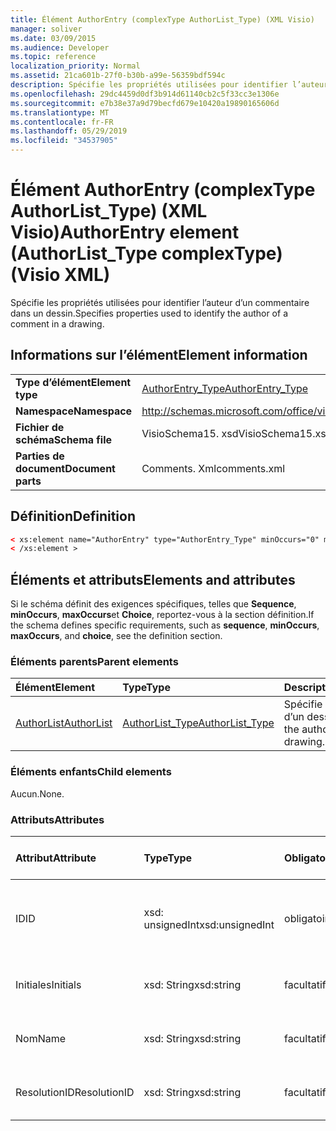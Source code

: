 ```yaml
---
title: Élément AuthorEntry (complexType AuthorList_Type) (XML Visio)
manager: soliver
ms.date: 03/09/2015
ms.audience: Developer
ms.topic: reference
localization_priority: Normal
ms.assetid: 21ca601b-27f0-b30b-a99e-56359bdf594c
description: Spécifie les propriétés utilisées pour identifier l’auteur d’un commentaire dans un dessin.
ms.openlocfilehash: 29dc4459d0df3b914d61140cb2c5f33cc3e1306e
ms.sourcegitcommit: e7b38e37a9d79becfd679e10420a19890165606d
ms.translationtype: MT
ms.contentlocale: fr-FR
ms.lasthandoff: 05/29/2019
ms.locfileid: "34537905"
---
```

# <a name="authorentry-element-authorlisttype-complextype-visio-xml"></a><span data-ttu-id="acf3c-103">Élément AuthorEntry (complexType AuthorList_Type) (XML Visio)</span><span class="sxs-lookup"><span data-stu-id="acf3c-103">AuthorEntry element (AuthorList_Type complexType) (Visio XML)</span></span>

<span data-ttu-id="acf3c-104">Spécifie les propriétés utilisées pour identifier l’auteur d’un commentaire dans un dessin.</span><span class="sxs-lookup"><span data-stu-id="acf3c-104">Specifies properties used to identify the author of a comment in a drawing.</span></span>
  
## <a name="element-information"></a><span data-ttu-id="acf3c-105">Informations sur l’élément</span><span class="sxs-lookup"><span data-stu-id="acf3c-105">Element information</span></span>

|||
|:-----|:-----|
|<span data-ttu-id="acf3c-106">**Type d’élément**</span><span class="sxs-lookup"><span data-stu-id="acf3c-106">**Element type**</span></span> <br/> |[<span data-ttu-id="acf3c-107">AuthorEntry_Type</span><span class="sxs-lookup"><span data-stu-id="acf3c-107">AuthorEntry_Type</span></span>](authorentry_type-complextypevisio-xml.md) <br/> |
|<span data-ttu-id="acf3c-108">**Namespace**</span><span class="sxs-lookup"><span data-stu-id="acf3c-108">**Namespace**</span></span> <br/> |http://schemas.microsoft.com/office/visio/2012/main  <br/> |
|<span data-ttu-id="acf3c-109">**Fichier de schéma**</span><span class="sxs-lookup"><span data-stu-id="acf3c-109">**Schema file**</span></span> <br/> |<span data-ttu-id="acf3c-110">VisioSchema15. xsd</span><span class="sxs-lookup"><span data-stu-id="acf3c-110">VisioSchema15.xsd</span></span>  <br/> |
|<span data-ttu-id="acf3c-111">**Parties de document**</span><span class="sxs-lookup"><span data-stu-id="acf3c-111">**Document parts**</span></span> <br/> |<span data-ttu-id="acf3c-112">Comments. Xml</span><span class="sxs-lookup"><span data-stu-id="acf3c-112">comments.xml</span></span>  <br/> |
   
## <a name="definition"></a><span data-ttu-id="acf3c-113">Définition</span><span class="sxs-lookup"><span data-stu-id="acf3c-113">Definition</span></span>

```XML
< xs:element name="AuthorEntry" type="AuthorEntry_Type" minOccurs="0" maxOccurs="unbounded" >
< /xs:element >
```

## <a name="elements-and-attributes"></a><span data-ttu-id="acf3c-114">Éléments et attributs</span><span class="sxs-lookup"><span data-stu-id="acf3c-114">Elements and attributes</span></span>

<span data-ttu-id="acf3c-115">Si le schéma définit des exigences spécifiques, telles que **Sequence**, **minOccurs**, **maxOccurs**et **Choice**, reportez-vous à la section définition.</span><span class="sxs-lookup"><span data-stu-id="acf3c-115">If the schema defines specific requirements, such as **sequence**, **minOccurs**, **maxOccurs**, and **choice**, see the definition section.</span></span> 
  
### <a name="parent-elements"></a><span data-ttu-id="acf3c-116">Éléments parents</span><span class="sxs-lookup"><span data-stu-id="acf3c-116">Parent elements</span></span>

|<span data-ttu-id="acf3c-117">**Élément**</span><span class="sxs-lookup"><span data-stu-id="acf3c-117">**Element**</span></span>|<span data-ttu-id="acf3c-118">**Type**</span><span class="sxs-lookup"><span data-stu-id="acf3c-118">**Type**</span></span>|<span data-ttu-id="acf3c-119">**Description**</span><span class="sxs-lookup"><span data-stu-id="acf3c-119">**Description**</span></span>|
|:-----|:-----|:-----|
|[<span data-ttu-id="acf3c-120">AuthorList</span><span class="sxs-lookup"><span data-stu-id="acf3c-120">AuthorList</span></span>](authorlist-element-comments_type-complextypevisio-xml.md) <br/> |[<span data-ttu-id="acf3c-121">AuthorList_Type</span><span class="sxs-lookup"><span data-stu-id="acf3c-121">AuthorList_Type</span></span>](authorlist_type-complextypevisio-xml.md) <br/> |<span data-ttu-id="acf3c-122">Spécifie les auteurs d’un dessin.</span><span class="sxs-lookup"><span data-stu-id="acf3c-122">Specifies the authors in a drawing.</span></span>  <br/> |
   
### <a name="child-elements"></a><span data-ttu-id="acf3c-123">Éléments enfants</span><span class="sxs-lookup"><span data-stu-id="acf3c-123">Child elements</span></span>

<span data-ttu-id="acf3c-124">Aucun.</span><span class="sxs-lookup"><span data-stu-id="acf3c-124">None.</span></span>
  
### <a name="attributes"></a><span data-ttu-id="acf3c-125">Attributs</span><span class="sxs-lookup"><span data-stu-id="acf3c-125">Attributes</span></span>

|<span data-ttu-id="acf3c-126">**Attribut**</span><span class="sxs-lookup"><span data-stu-id="acf3c-126">**Attribute**</span></span>|<span data-ttu-id="acf3c-127">**Type**</span><span class="sxs-lookup"><span data-stu-id="acf3c-127">**Type**</span></span>|<span data-ttu-id="acf3c-128">**Obligatoire**</span><span class="sxs-lookup"><span data-stu-id="acf3c-128">**Required**</span></span>|<span data-ttu-id="acf3c-129">**Description**</span><span class="sxs-lookup"><span data-stu-id="acf3c-129">**Description**</span></span>|<span data-ttu-id="acf3c-130">**Valeurs possibles**</span><span class="sxs-lookup"><span data-stu-id="acf3c-130">**Possible values**</span></span>|
|:-----|:-----|:-----|:-----|:-----|
|<span data-ttu-id="acf3c-131">ID</span><span class="sxs-lookup"><span data-stu-id="acf3c-131">ID</span></span>  <br/> |<span data-ttu-id="acf3c-132">xsd: unsignedInt</span><span class="sxs-lookup"><span data-stu-id="acf3c-132">xsd:unsignedInt</span></span>  <br/> |<span data-ttu-id="acf3c-133">obligatoire</span><span class="sxs-lookup"><span data-stu-id="acf3c-133">required</span></span>  <br/> |<span data-ttu-id="acf3c-134">Une valeur basée sur un qui identifie l’auteur.</span><span class="sxs-lookup"><span data-stu-id="acf3c-134">A one-based value that identifies the author.</span></span>  <br/> |<span data-ttu-id="acf3c-135">Valeurs du type xsd: unsignedInt.</span><span class="sxs-lookup"><span data-stu-id="acf3c-135">Values of the xsd:unsignedInt type.</span></span>  <br/> |
|<span data-ttu-id="acf3c-136">Initiales</span><span class="sxs-lookup"><span data-stu-id="acf3c-136">Initials</span></span>  <br/> |<span data-ttu-id="acf3c-137">xsd: String</span><span class="sxs-lookup"><span data-stu-id="acf3c-137">xsd:string</span></span>  <br/> |<span data-ttu-id="acf3c-138">facultatif</span><span class="sxs-lookup"><span data-stu-id="acf3c-138">optional</span></span>  <br/> |<span data-ttu-id="acf3c-139">Initiales de l’auteur.</span><span class="sxs-lookup"><span data-stu-id="acf3c-139">The initials of the author.</span></span>  <br/> |<span data-ttu-id="acf3c-140">Valeurs du type xsd: String.</span><span class="sxs-lookup"><span data-stu-id="acf3c-140">Values of the xsd:string type.</span></span>  <br/> |
|<span data-ttu-id="acf3c-141">Nom</span><span class="sxs-lookup"><span data-stu-id="acf3c-141">Name</span></span>  <br/> |<span data-ttu-id="acf3c-142">xsd: String</span><span class="sxs-lookup"><span data-stu-id="acf3c-142">xsd:string</span></span>  <br/> |<span data-ttu-id="acf3c-143">facultatif</span><span class="sxs-lookup"><span data-stu-id="acf3c-143">optional</span></span>  <br/> |<span data-ttu-id="acf3c-144">Nom de l’auteur.</span><span class="sxs-lookup"><span data-stu-id="acf3c-144">The name of the author.</span></span>  <br/> |<span data-ttu-id="acf3c-145">Valeurs du type xsd: String.</span><span class="sxs-lookup"><span data-stu-id="acf3c-145">Values of the xsd:string type.</span></span>  <br/> |
|<span data-ttu-id="acf3c-146">ResolutionID</span><span class="sxs-lookup"><span data-stu-id="acf3c-146">ResolutionID</span></span>  <br/> |<span data-ttu-id="acf3c-147">xsd: String</span><span class="sxs-lookup"><span data-stu-id="acf3c-147">xsd:string</span></span>  <br/> |<span data-ttu-id="acf3c-148">facultatif</span><span class="sxs-lookup"><span data-stu-id="acf3c-148">optional</span></span>  <br/> |<span data-ttu-id="acf3c-149">Identificateur unique de l’auteur.</span><span class="sxs-lookup"><span data-stu-id="acf3c-149">A unique identifier for the author.</span></span>  <br/> |<span data-ttu-id="acf3c-150">Valeurs du type xsd: String.</span><span class="sxs-lookup"><span data-stu-id="acf3c-150">Values of the xsd:string type.</span></span>  <br/> |
   


